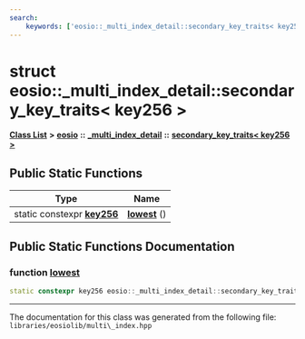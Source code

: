 ```yaml
---
search:
    keywords: ['eosio::_multi_index_detail::secondary_key_traits< key256 >', 'lowest']
---
```


# struct eosio::\_multi\_index\_detail::secondary\_key\_traits< key256 >

[**Class List**](annotated.md) **>** [**eosio**](namespaceeosio.md) **::** [**\_multi\_index\_detail**](namespaceeosio_1_1__multi__index__detail.md) **::** [**secondary\_key\_traits< key256 >**](structeosio_1_1__multi__index__detail_1_1secondary__key__traits_3_01key256_01_4.md)


## Public Static Functions

|Type|Name|
|-----|-----|
|static constexpr **[key256](group__fixed__key_ga9ae210ffc1e7d1e4f1514431b26aa3d1.md#ga9ae210ffc1e7d1e4f1514431b26aa3d1)**|[**lowest**](structeosio_1_1__multi__index__detail_1_1secondary__key__traits_3_01key256_01_4_ad398496eb7a0f734cb982acd152cfd75.md#1ad398496eb7a0f734cb982acd152cfd75) () |


## Public Static Functions Documentation

### function <a id="1ad398496eb7a0f734cb982acd152cfd75" href="#1ad398496eb7a0f734cb982acd152cfd75">lowest</a>

```cpp
static constexpr key256 eosio::_multi_index_detail::secondary_key_traits< key256 >::lowest ()
```





----------------------------------------
The documentation for this class was generated from the following file: `libraries/eosiolib/multi\_index.hpp`
